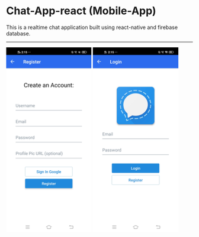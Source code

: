 # Chat-App-react (Mobile-App)
This is a realtime chat application built using react-native and firebase database.
<hr/>
<img src="chat_app1.jpg" height="500"/>
<img src="chat_app2.jpg" height="500"/>
